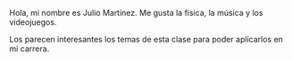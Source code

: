 Hola, mi nombre es Julio Martínez. Me gusta la física, la música y los videojuegos. 

Los parecen interesantes los temas de esta clase para poder aplicarlos en mi carrera.
